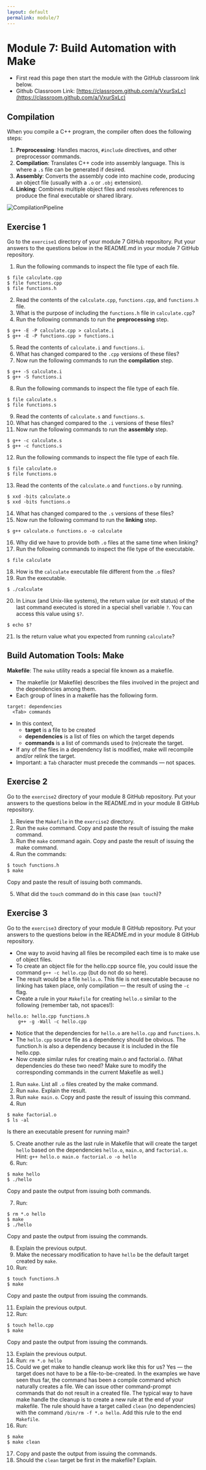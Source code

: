 ```yaml
---
layout: default
permalink: module/7
---
```


# Module 7: Build Automation with Make

* First read this page then start the module with the GitHub classroom link below.
* Github Classroom Link: [https://classroom.github.com/a/VxurSxLc](https://classroom.github.com/a/VxurSxLc)

## Compilation

When you compile a C++ program, the compiler often does the following steps:

1. __Preprocessing__: Handles macros, `#include` directives, and other preprocessor commands.
2. __Compilation__: Translates C++ code into assembly language. This is where a `.s` file can be generated if desired.
3. __Assembly__: Converts the assembly code into machine code, producing an object file (usually with a `.o` or `.obj` extension).
4. __Linking__: Combines multiple object files and resolves references to produce the final executable or shared library.

![CompilationPipeline](../images/CompilationPipeline.png "Compilation Pipeline")

## Exercise 1

Go to the `exercise1` directory of your module 7 GitHub repository. Put your answers to the questions below in the README.md in your module 7 GitHub repository. 

1. Run the following commands to inspect the file type of each file.
```
$ file calculate.cpp
$ file functions.cpp
$ file functions.h
```
2. Read the contents of the `calculate.cpp`, `functions.cpp`, and `functions.h` file. 
3. What is the purpose of including the `functions.h` file in `calculate.cpp`?
4. Run the following commands to run the __preprocessing__ step.
```
$ g++ -E -P calculate.cpp > calculate.i
$ g++ -E -P functions.cpp > functions.i
```
5. Read the contents of `calculate.i` and `functions.i`.
6. What has changed compared to the `.cpp` versions of these files?
7. Now run the following commands to run the __compilation__ step.
```
$ g++ -S calculate.i
$ g++ -S functions.i
```
8. Run the following commands to inspect the file type of each file.
```
$ file calculate.s
$ file functions.s
``` 
9. Read the contents of `calculate.s` and `functions.s`.
10. What has changed compared to the `.i` versions of these files?
11. Now run the following commands to run the __assembly__ step.
```
$ g++ -c calculate.s
$ g++ -c functions.s
```
12. Run the following commands to inspect the file type of each file.
```
$ file calculate.o
$ file functions.o
``` 
13. Read the contents of the `calculate.o` and `functions.o` by running.
```
$ xxd -bits calculate.o
$ xxd -bits functions.o
```
14. What has changed compared to the `.s` versions of these files?
15. Now run the following command to run the __linking__ step.
```
$ g++ calculate.o functions.o -o calculate
```
16. Why did we have to provide both `.o` files at the same time when linking?
17. Run the following commands to inspect the file type of the executable.
```
$ file calculate
```  
18. How is the `calculate` executable file different from the `.o` files?
19. Run the executable.
```
$ ./calculate
```
20. In Linux (and Unix-like systems), the return value (or exit status) of the last command executed is stored in a special shell variable `?`. You can access this value using `$?`.
```
$ echo $?
```
21. Is the return value what you expected from running `calculate`?

## Build Automation Tools: Make

__Makefile__: The `make` utility reads a special file known as a makefile. 
* The makefile (or Makefile) describes the files involved in the project and the dependencies among them. 
* Each group of lines in a makefile has the following form.
```make
target: dependencies
  <Tab> commands
```
* In this context,
    - __target__ is a file to be created
    - __dependencies__ is a list of files on which the target depends
    - __commands__ is a list of commands used to (re)create the target.
* If any of the files in a dependency list is modified, make will recompile and/or relink the target. 
* Important: a `Tab` character must precede the commands — not spaces.

## Exercise 2

Go to the `exercise2` directory of your module 8 GitHub repository. Put your answers to the questions below in the README.md in your module 8 GitHub repository. 

1. Review the `Makefile` in the `exercise2` directory.
2.  Run the `make` command. Copy and paste the result of issuing the make command.
3.  Run the `make` command again. Copy and paste the result of issuing the make command.
4. Run the commands: 
```
$ touch functions.h
$ make
``` 
Copy and paste the result of issuing both commands.

5. What did the `touch` command do in this case (`man touch`)?

## Exercise 3

Go to the `exercise3` directory of your module 8 GitHub repository. Put your answers to the questions below in the README.md in your module 8 GitHub repository. 


* One way to avoid having all files be recompiled each time is to make use of object files. 
* To create an object file for the hello.cpp source file, you could issue the command `g++ -c hello.cpp` (but do not do so here). 
* The result would be a file `hello.o`. This file is not executable because no linking has taken place, only compilation — the result of using the `-c` flag.
* Create a rule in your `Makefile` for creating `hello.o` similar to the following (remember tab, not spaces!): 
```
hello.o: hello.cpp functions.h
    g++ -g -Wall -c hello.cpp
```
* Notice that the dependencies for `hello.o` are `hello.cpp` and `functions.h`. 
* The `hello.cpp` source file as a dependency should be obvious. The function.h is also a dependency because it is included in the file hello.cpp.
* Now create similar rules for creating main.o and factorial.o. (What dependencies do these two need? Make sure to modify the corresponding commands in the current Makefile as well.)

1. Run `make`. List all `.o` files created by the make command.  
2. Run `make`. Explain the result.
3. Run `make main.o`. Copy and paste the result of issuing this command.
4. Run 
```
$ make factorial.o 
$ ls -al
```  
Is there an executable present for running main?

5. Create another rule as the last rule in Makefile that will create the target `hello` based on the dependencies `hello.o`, `main.o`, and `factorial.o`. Hint: `g++ hello.o main.o factorial.o -o hello`
6. Run: 
```
$ make hello
$ ./hello
``` 
Copy and paste the output from issuing both commands.

7. Run:
```
$ rm *.o hello
$ make
$ ./hello
```
Copy and paste the output from issuing the commands.

8. Explain the previous output. 
9. Make the necessary modification to have `hello` be the default target created by `make`.
10. Run:
```
$ touch functions.h
$ make
```
Copy and paste the output from issuing the commands.

11. Explain the previous output. 
12. Run:
```
$ touch hello.cpp
$ make
```
Copy and paste the output from issuing the commands.

13. Explain the previous output.
14. Run: `rm *.o hello`
15. Could we get make to handle cleanup work like this for us? Yes — the target does not have to be a file-to-be-created. In the examples we have seen thus far, the command has been a compile command which naturally creates a file. We can issue other command-prompt commands that do not result in a created file. The typical way to have make handle the cleanup is to create a new rule at the end of your makefile. The rule should have a target called `clean` (no dependencies) with the command `/bin/rm -f *.o hello`. Add this rule to the end `Makefile`.
16. Run: 
```
$ make
$ make clean
```
17. Copy and paste the output from issuing the commands.
18. Should the `clean` target be first in the makefile? Explain.
